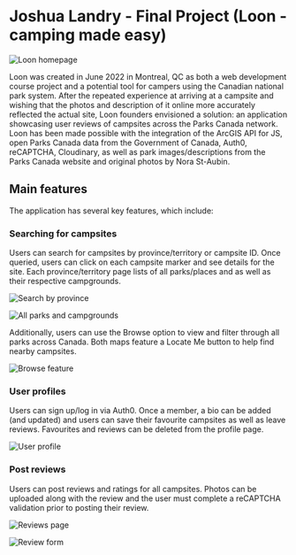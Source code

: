 # Joshua Landry - Final Project (Loon - camping made easy)

![Loon homepage](https://res.cloudinary.com/dlfu6niut/image/upload/v1655145870/Screen_Shot_2022-06-13_at_14.42.19_PM_ny0jne.png)

Loon was created in June 2022 in Montreal, QC as both a web development course project and a potential tool for campers using the Canadian national park system. After the repeated experience at arriving at a campsite and wishing that the photos and description of it online more accurately reflected the actual site, Loon founders envisioned a solution: an application showcasing user reviews of campsites across the Parks Canada network. Loon has been made possible with the integration of the ArcGIS API for JS, open Parks Canada data from the Government of Canada, Auth0, reCAPTCHA, Cloudinary, as well as park images/descriptions from the Parks Canada website and original photos by Nora St-Aubin.

## Main features

The application has several key features, which include:

### Searching for campsites

Users can search for campsites by province/territory or campsite ID.  Once queried, users can click on each campsite marker and see details for the site.  Each province/territory page lists of all parks/places and as well as their respective campgrounds.

![Search by province](https://res.cloudinary.com/dlfu6niut/image/upload/v1655144009/Screen_Shot_2022-06-13_at_14.11.05_PM_u5gbhn.png)

![All parks and campgrounds](https://res.cloudinary.com/dlfu6niut/image/upload/v1655144008/Screen_Shot_2022-06-13_at_14.11.21_PM_gfjivd.png)

Additionally, users can use the Browse option to view and filter through all parks across Canada.  Both maps feature a Locate Me button to help find nearby campsites.

![Browse feature](https://res.cloudinary.com/dlfu6niut/image/upload/v1655144011/Screen_Shot_2022-06-13_at_14.12.10_PM_xzbj6k.png)

### User profiles

Users can sign up/log in via Auth0.  Once a member, a bio can be added (and updated) and users can save their favourite campsites as well as leave reviews.  Favourites and reviews can be deleted from the profile page.

![User profile](https://res.cloudinary.com/dlfu6niut/image/upload/v1655145869/Screen_Shot_2022-06-13_at_14.43.19_PM_v8vdhy.png)

### Post reviews

Users can post reviews and ratings for all campsites.  Photos can be uploaded along with the review and the user must complete a reCAPTCHA validation prior to posting their review.

![Reviews page](https://res.cloudinary.com/dlfu6niut/image/upload/v1655145869/Screen_Shot_2022-06-13_at_14.43.39_PM_wmubei.png)

![Review form](https://res.cloudinary.com/dlfu6niut/image/upload/v1655145868/Screen_Shot_2022-06-13_at_14.43.55_PM_fjtmdn.png)